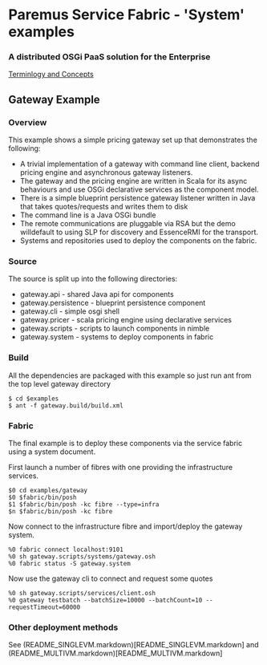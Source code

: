 # Paremus Service Fabric - 'System' examples #
### A distributed OSGi PaaS solution for the Enterprise ###

[Terminlogy and Concepts](https://docs.paremus.com/display/SF18/Terminology+and+Concepts)


## Gateway Example ##

### Overview ###

This example shows a simple pricing gateway set up that demonstrates the following:

* A trivial implementation of a gateway with command line client,
backend pricing engine and asynchronous gateway listeners.
* The gateway and the pricing engine are written in Scala for its
async behaviours and use OSGi declarative services as the component
model.
* There is a simple blueprint persistence gateway listener written in
Java that takes quotes/requests and writes them to disk
* The command line is a Java OSGi bundle
* The remote communications are pluggable via RSA but the demo willdefault to using SLP for discovery and EssenceRMI for the transport.
* Systems and repositories used to deploy the components on the fabric.

### Source ###

The source is split up into the following directories:

* gateway.api - shared Java api for components
* gateway.persistence - blueprint persistence component
* gateway.cli - simple osgi shell
* gateway.pricer - scala pricing engine using declarative services
* gateway.scripts - scripts to launch components in nimble
* gateway.system - systems to deploy components in fabric

### Build ###

All the dependencies are packaged with this example so just run ant from the top level gateway directory

    $ cd $examples
    $ ant -f gateway.build/build.xml

### Fabric ###


The final example is to deploy these components via the service fabric using a system document.

First launch a number of fibres with one providing the infrastructure services.

    $0 cd examples/gateway
    $0 $fabric/bin/posh
    $1 $fabric/bin/posh -kc fibre --type=infra
    $n $fabric/bin/posh -kc fibre

Now connect to the infrastructure fibre and import/deploy the gateway system.

    %0 fabric connect localhost:9101
    %0 sh gateway.scripts/systems/gateway.osh
    %0 fabric status -S gateway.system

Now use the gateway cli to connect and request some quotes

    %0 sh gateway.scripts/services/client.osh
    %0 gateway testbatch --batchSize=10000 --batchCount=10 --requestTimeout=60000


### Other deployment methods ####

See (README_SINGLEVM.markdown)[README_SINGLEVM.markdown] and (README_MULTIVM.markdown)[README_MULTIVM.markdown]
